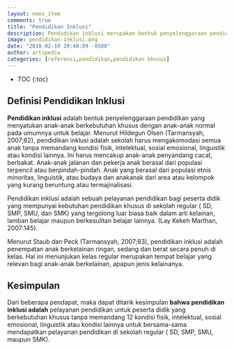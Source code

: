 ```yaml
---
layout: news_item
comments: true
title: "Pendidikan Inklusi"
description: Pendidikan inklusi merupakan bentuk penyelenggaraan pendidikan yang menyatukan anak-anak berkebutuhan khusus dengan anak-anak normal pada umumnya untuk belajar.
image: pendidikan-inklusi.png
date: "2018-02-19 20:48:09 -0500"
author: artipedia
categories: [referensi,pendidikan,pendidikan khusus]
---
```

* TOC
{:toc}
## Definisi Pendidikan Inklusi
**Pendidikan inklusi** adalah bentuk penyelenggaraan pendidikan yang menyatukan anak-anak berkebutuhan khusus dengan anak-anak normal pada umumnya untuk belajar. Menurut Hildegun Olsen (Tarmansyah, 2007;82), pendidikan inklusi adalah sekolah harus mengakomodasi semua anak tanpa memandang kondisi fisik, intelektual, sosial emosional, linguistik atau kondisi lainnya. Ini harus mencakup anak-anak penyandang cacat, berbakat. Anak-anak jalanan dan pekerja anak berasal dari populasi terpencil atau berpindah-pindah. Anak yang berasal dari populasi etnis minoritas, linguistik, atau budaya dan anakanak dari area atau kelompok yang kurang beruntung atau termajinalisasi. 

Pendidikan inklusi adalah sebuah pelayanan pendidikan bagi peserta didik yang mempunyai kebutuhan pendidikan khusus di sekolah regular ( SD, SMP, SMU, dan SMK) yang tergolong luar biasa baik dalam arti kelainan, lamban belajar maupun berkesulitan belajar lainnya. (Lay Kekeh Marthan, 2007:145). 

Menurut Staub dan Peck (Tarmansyah, 2007;83), pendidikan inklusi adalah penempatan anak berkelainan ringan, sedang dan berat secara penuh di kelas. Hal ini menunjukan kelas regular merupakan tempat belajar yang relevan bagi anak-anak berkelainan, apapun jenis kelainanya. 

## Kesimpulan
Dari beberapa pendapat, maka dapat ditarik kesimpulan **bahwa pendidikan inklusi adalah** pelayanan pendidikan untuk peserta didik yang berkebutuhan khusus tanpa memandang 12 kondisi fisik, intelektual, sosial emosional, linguistik atau kondisi lainnya untuk bersama-sama mendapatkan pelayanan pendidikan di sekolah regular ( SD, SMP, SMU, maupun SMK).


